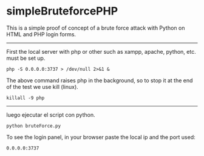 # simpleBruteforcePHP
This is a simple proof of concept of a brute force attack with Python on HTML and PHP login forms.

--------
First the local server with php or other such as xampp, apache, python, etc. must be set up.
```
php -S 0.0.0.0:3737 > /dev/null 2>&1 &
```
The above command raises php in the background, so to stop it at the end of the test we use kill (linux).
```
killall -9 php
```

-------
luego ejecutar el script con python.
```
python bruteForce.py
```

To see the login panel, in your browser paste the local ip and the port used:
```
0.0.0.0:3737
```
